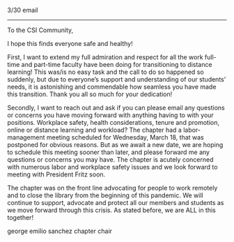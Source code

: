 3/30  email

----

To the CSI Community,

I hope this finds everyone safe and healthy!

First, I want to extend my full admiration and respect for all the work full-time and part-time faculty have been doing for transitioning to distance learning!  This was/is no easy task and the call to do so happened so suddenly, but due to everyone’s support and understanding of our students’ needs, it is astonishing and commendable how seamless you have made this transition. Thank you all so much for your dedication!

Secondly, I want to reach out and ask if you can please email any questions or concerns you have moving forward with anything having to with your positions.  Workplace safety, health considerations, tenure and promotion,  online or distance learning and workload?  The chapter had a labor-management meeting scheduled for Wednesday, March 18, that was postponed for obvious reasons. But as we await a new date, we are hoping to schedule this meeting sooner than later, and please forward me any questions or concerns you may have.  The chapter is acutely concerned with numerous labor and workplace safety issues and we look forward to meeting with President Fritz soon.

The chapter was on the front line advocating for people to work remotely and to close the library from the beginning of this pandemic.  We will continue to support, advocate and protect all our members and students as we move forward through this crisis.  As stated before, we are ALL in this together!

george emilio sanchez
chapter chair
